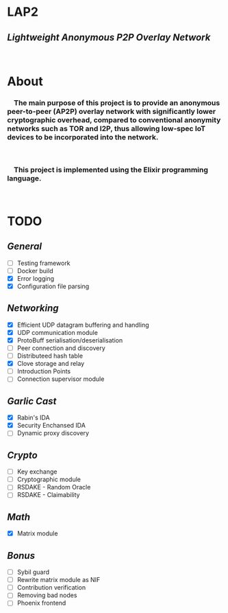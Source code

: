# **LAP2** 
## *Lightweight Anonymous P2P Overlay Network*
<br>

# **About**
### &nbsp;&nbsp;&nbsp;&nbsp;The main purpose of this project is to provide an anonymous peer-to-peer (AP2P) overlay network with significantly lower cryptographic overhead, compared to conventional anonymity networks such as TOR and I2P, thus allowing low-spec IoT devices to be incorporated into the network.
<br>

### &nbsp;&nbsp;&nbsp;&nbsp;This project is implemented using the Elixir programming language.
<br>

# **TODO**

## *General*
- [ ] Testing framework
- [ ] Docker build
- [x] Error logging
- [x] Configuration file parsing
## *Networking*
- [x] Efficient UDP datagram buffering and handling
- [x] UDP communication module
- [x] ProtoBuff serialisation/deserialisation
- [ ] Peer connection and discovery
- [ ] Distributeed hash table
- [x] Clove storage and relay
- [ ] Introduction Points
- [ ] Connection supervisor module
## *Garlic Cast*
- [x] Rabin's IDA
- [x] Security Enchansed IDA
- [ ] Dynamic proxy discovery

## *Crypto*
- [ ] Key exchange
- [ ] Cryptographic module
- [ ] RSDAKE - Random Oracle
- [ ] RSDAKE - Claimability

## *Math*
- [x] Matrix module

## *Bonus*
- [ ] Sybil guard
- [ ] Rewrite matrix module as NIF
- [ ] Contribution verification
- [ ] Removing bad nodes
- [ ] Phoenix frontend
